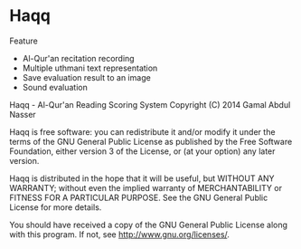 Haqq
====

Feature
- Al-Qur'an recitation recording
- Multiple uthmani text representation
- Save evaluation result to an image
- Sound evaluation 

Haqq - Al-Qur'an Reading Scoring System
Copyright (C) 2014  Gamal Abdul Nasser

Haqq is free software: you can redistribute it and/or modify
it under the terms of the GNU General Public License as published by
the Free Software Foundation, either version 3 of the License, or
(at your option) any later version.

Haqq is distributed in the hope that it will be useful,
but WITHOUT ANY WARRANTY; without even the implied warranty of
MERCHANTABILITY or FITNESS FOR A PARTICULAR PURPOSE.  See the
GNU General Public License for more details.

You should have received a copy of the GNU General Public License
along with this program.  If not, see <http://www.gnu.org/licenses/>.